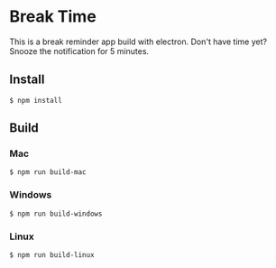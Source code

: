 #  Break Time

This is a break reminder app build with electron. Don't have time yet? Snooze the notification for 5 minutes.

## Install

    $ npm install

## Build

### Mac

    $ npm run build-mac

### Windows

    $ npm run build-windows

### Linux

    $ npm run build-linux
